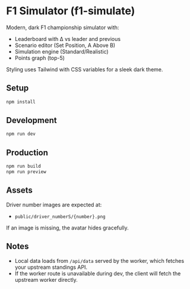 # F1 Simulator (f1-simulate)

Modern, dark F1 championship simulator with:

- Leaderboard with Δ vs leader and previous
- Scenario editor (Set Position, A Above B)
- Simulation engine (Standard/Realistic)
- Points graph (top-5)

Styling uses Tailwind with CSS variables for a sleek dark theme.

## Setup

```bash
npm install
```

## Development

```bash
npm run dev
```

## Production

```bash
npm run build
npm run preview
```

## Assets

Driver number images are expected at:

- `public/driver_numberS/{number}.png`

If an image is missing, the avatar hides gracefully.

## Notes

- Local data loads from `/api/data` served by the worker, which fetches your upstream standings API.
- If the worker route is unavailable during dev, the client will fetch the upstream worker directly.
